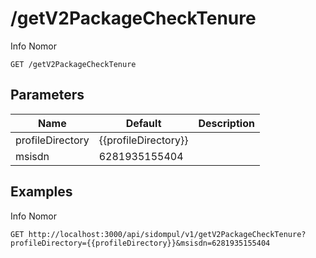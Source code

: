 # /getV2PackageCheckTenure
Info Nomor


```
GET /getV2PackageCheckTenure
```

## Parameters
Name | Default | Description
--- | --- | ---
profileDirectory | {{profileDirectory}} | 
msisdn | 6281935155404 | 





## Examples
Info Nomor

```
GET http://localhost:3000/api/sidompul/v1/getV2PackageCheckTenure?profileDirectory={{profileDirectory}}&msisdn=6281935155404


```

